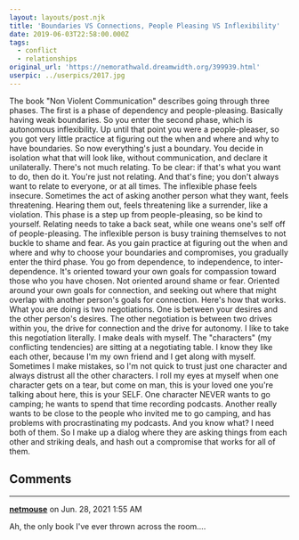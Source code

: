 ```yaml
---
layout: layouts/post.njk
title: 'Boundaries VS Connections, People Pleasing VS Inflexibility'
date: 2019-06-03T22:58:00.000Z
tags:
  - conflict
  - relationships
original_url: 'https://nemorathwald.dreamwidth.org/399939.html'
userpic: ../userpics/2017.jpg
---
```

The book "Non Violent Communication" describes going through three phases. The first is a phase of dependency and people-pleasing. Basically having weak boundaries. So you enter the second phase, which is autonomous inflexibility. Up until that point you were a people-pleaser, so you got very little practice at figuring out the when and where and why to have boundaries. So now everything's just a boundary. You decide in isolation what that will look like, without communication, and declare it unilaterally. There's not much relating. To be clear: if that's what you want to do, then do it. You're just not relating. And that's fine; you don't always want to relate to everyone, or at all times. The inflexible phase feels insecure. Sometimes the act of asking another person what they want, feels threatening. Hearing them out, feels threatening like a surrender, like a violation. This phase is a step up from people-pleasing, so be kind to yourself. Relating needs to take a back seat, while one weans one's self off of people-pleasing. The inflexible person is busy training themselves to not buckle to shame and fear. As you gain practice at figuring out the when and where and why to choose your boundaries and compromises, you gradually enter the third phase. You go from dependence, to independence, to inter-dependence. It's oriented toward your own goals for compassion toward those who you have chosen. Not oriented around shame or fear. Oriented around your own goals for connection, and seeking out where that might overlap with another person's goals for connection. Here's how that works. What you are doing is two negotiations. One is between your desires and the other person's desires. The other negotiation is between two drives within you, the drive for connection and the drive for autonomy. I like to take this negotiation literally. I make deals with myself. The "characters" (my conflicting tendencies) are sitting at a negotiating table. I know they like each other, because I'm my own friend and I get along with myself. Sometimes I make mistakes, so I'm not quick to trust just one character and always distrust all the other characters. I roll my eyes at myself when one character gets on a tear, but come on man, this is your loved one you're talking about here, this is your SELF. One character NEVER wants to go camping; he wants to spend that time recording podcasts. Another really wants to be close to the people who invited me to go camping, and has problems with procrastinating my podcasts. And you know what? I need both of them. So I make up a dialog where they are asking things from each other and striking deals, and hash out a compromise that works for all of them.

## Comments

---

**[netmouse](https://www.dreamwidth.org/users/netmouse)** on Jun. 28, 2021 1:55 AM

Ah, the only book I've ever thrown across the room....
